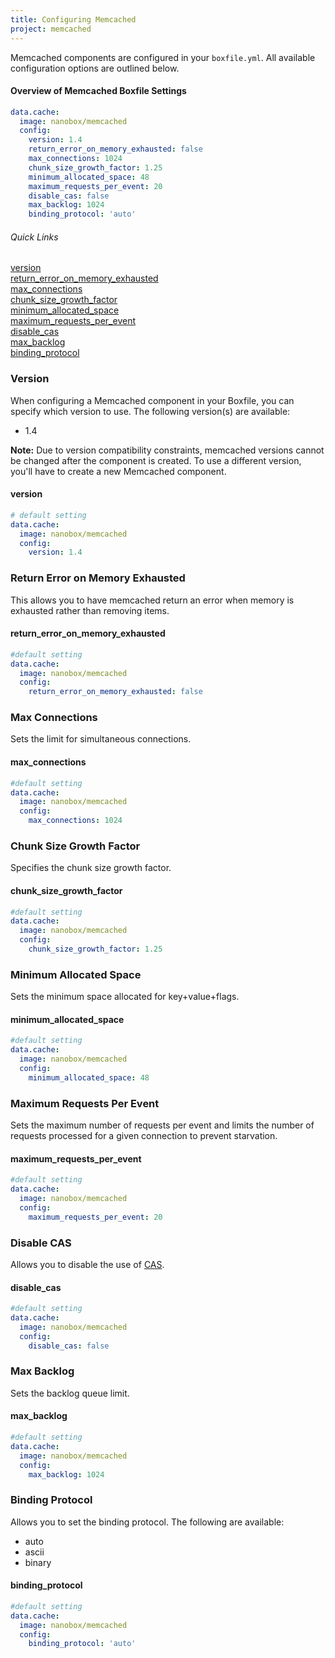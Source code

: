 ```yaml
---
title: Configuring Memcached
project: memcached
---
```


Memcached components are configured in your `boxfile.yml`. All available configuration options are outlined below.

#### Overview of Memcached Boxfile Settings
```yaml
data.cache:
  image: nanobox/memcached
  config:
    version: 1.4
    return_error_on_memory_exhausted: false
    max_connections: 1024
    chunk_size_growth_factor: 1.25
    minimum_allocated_space: 48
    maximum_requests_per_event: 20
    disable_cas: false
    max_backlog: 1024
    binding_protocol: 'auto'
```

###### Quick Links
[version](#version)  
[return\_error\_on\_memory\_exhausted](#return-error-on-memory-exhausted)  
[max\_connections](#max-connections)  
[chunk\_size\_growth\_factor](#chunk-size-growth-factor)  
[minimum\_allocated\_space](#minimum-allocated-space)  
[maximum\_requests\_per\_event](#maximum-requests-per-event)  
[disable\_cas](#disable-cas)  
[max\_backlog](#max-backlog)  
[binding\_protocol](#binding-protocol)

### Version
When configuring a Memcached component in your Boxfile, you can specify which version to use. The following version(s) are available:

- 1.4

**Note:** Due to version compatibility constraints, memcached versions cannot be changed after the component is created. To use a different version, you'll have to create a new Memcached component.

#### version
```yaml
# default setting
data.cache:
  image: nanobox/memcached
  config:
    version: 1.4
```

### Return Error on Memory Exhausted
This allows you to have memcached return an error when memory is exhausted rather than removing items.

#### return\_error\_on\_memory\_exhausted
```yaml
#default setting
data.cache:
  image: nanobox/memcached
  config:
    return_error_on_memory_exhausted: false
```

### Max Connections
Sets the limit for simultaneous connections.

#### max\_connections
```yaml
#default setting
data.cache:
  image: nanobox/memcached
  config:
    max_connections: 1024
```

### Chunk Size Growth Factor
Specifies the chunk size growth factor.

#### chunk\_size\_growth\_factor
```yaml
#default setting
data.cache:
  image: nanobox/memcached
  config:
    chunk_size_growth_factor: 1.25
```

### Minimum Allocated Space
Sets the minimum space allocated for key+value+flags.

#### minimum\_allocated\_space
```yaml
#default setting
data.cache:
  image: nanobox/memcached
  config:
    minimum_allocated_space: 48
```

### Maximum Requests Per Event
Sets the maximum number of requests per event and limits the number of requests processed for a given connection to prevent starvation.

#### maximum\_requests\_per\_event
```yaml
#default setting
data.cache:
  image: nanobox/memcached
  config:
    maximum_requests_per_event: 20
```

### Disable CAS
Allows you to disable the use of [CAS](https://code.google.com/p/memcached/wiki/NewCommands#cas).

#### disable\_cas
```yaml
#default setting
data.cache:
  image: nanobox/memcached
  config:
    disable_cas: false
```

### Max Backlog
Sets the backlog queue limit.

#### max\_backlog
```yaml
#default setting
data.cache:
  image: nanobox/memcached
  config:
    max_backlog: 1024
```

### Binding Protocol
Allows you to set the binding protocol. The following are available:

- auto
- ascii
- binary

#### binding\_protocol
```yaml
#default setting
data.cache:
  image: nanobox/memcached
  config:
    binding_protocol: 'auto'
```
